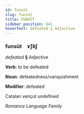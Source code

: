 ```yaml
---
id: funsüt
slug: funsüt
title: FUNSÜT
sidebar_position: 641
hoverText: defeated § Adjective
---
```


### funsüt&emsp;<span kind="abugida">ɤ̃ʃɐ̆ʄ</span>

*defeated* **§** Adjective

**Verb**: to be defeated

**Noun**: defeatedness/vanquishment

**Modifier**: defeated

Catalan vençut undefined

*Romance Language Family*